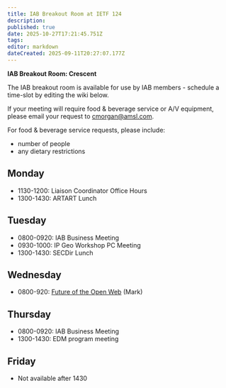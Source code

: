 ```yaml
---
title: IAB Breakout Room at IETF 124
description: 
published: true
date: 2025-10-27T17:21:45.751Z
tags: 
editor: markdown
dateCreated: 2025-09-11T20:27:07.177Z
---
```


**IAB Breakout Room: Crescent**

The IAB breakout room is available for use by IAB members -  schedule a time-slot by editing the wiki below.  

If your meeting will require food & beverage service or A/V equipment, please email your request to cmorgan@amsl.com. 

For food & beverage service requests, please include:

* number of people
* any dietary restrictions


## Monday 
* 1130-1200: Liaison Coordinator Office Hours
* 1300-1430: ARTART Lunch



## Tuesday 

* 0800-0920: IAB Business Meeting
* 0930-1000: IP Geo Workshop PC Meeting
* 1300-1430: SECDir Lunch


## Wednesday 
* 0800-920: [Future of the Open Web](https://docs.google.com/document/d/1WaXDfwPP6olY-UVQxDZKNkUyqvmHt-u4kREJW4ys6ms/edit?usp=sharing) (Mark)


## Thursday 

* 0800-0920: IAB Business Meeting
* 1300-1430: EDM program meeting

## Friday 

* Not available after 1430
